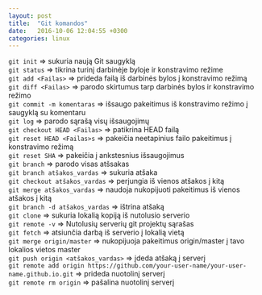 ```yaml
---
layout: post
title:  "Git komandos"
date:   2016-10-06 12:04:55 +0300
categories: linux
---
```


`git init` => sukuria naują Git saugyklą
<br>`git status` => tikrina turinį darbinėje byloje ir konstravimo režime
<br>`git add <Failas>` => prideda failą iš darbinės bylos į konstravimo režimą
<br>`git diff <Failas>` => parodo skirtumus tarp darbinės bylos ir konstravimo režimo 
<br>`git commit -m komentaras` => išsaugo pakeitimus iš konstravimo režimo  į saugyklą su komentaru 
<br>`git log` => parodo sąrašą visų išsaugojimų
<br>`git checkout HEAD <Failas>` => patikrina HEAD failą
<br>`git reset HEAD <Failas>s` =>   pakeičia neetapinius failo pakeitimus į konstravimo režimą
<br>`git reset SHA` => pakeičia į ankstesnius išsaugojimus
<br>`git branch` => parodo visas atšsakas
<br>`git branch atšakos_vardas` => sukuria atšaka
<br>`git checkout atšakos_vardas` => perjungia iš vienos atšakos į kitą
<br>`git merge atšakos_vardas` => naudoja nukopijuoti pakeitimus iš vienos atšakos į kitą
<br>`git branch -d atšakos_vardas` => ištrina atšaką
<br>`git clone` => sukuria lokalią kopiją iš nutolusio serverio
<br>`git remote -v` => Nutolusių serverių git projektų sąrašas
<br>`git fetch` => atsiunčia darbą iš serverio į lokalią vietą
<br>`git merge origin/master` => nukopijuoja pakeitimus origin/master į tavo lokalios vietos master
<br>`git push origin <atšakos_vardas>` => įdeda atšaką į serverį
<br>`git remote add origin https://github.com/your-user-name/your-user-name.github.io.git` => prideda nuotolinį serverį
<br>`git remote rm origin` => pašalina nuotolinį serverį


